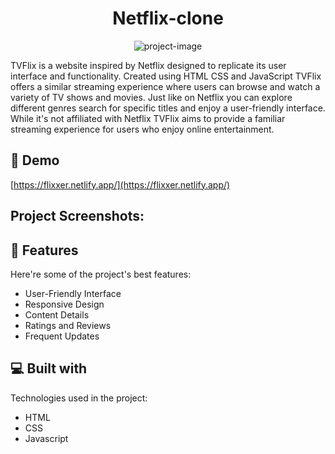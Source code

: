 <h1 align="center" id="title">Netflix-clone</h1>

<p align="center"><img src="https://socialify.git.ci/NaufalFiqri/Netflix-Clone/image?language=1&amp;name=1&amp;owner=1&amp;stargazers=1&amp;theme=Dark" alt="project-image"></p>

<p id="description">TVFlix is a website inspired by Netflix designed to replicate its user interface and functionality. Created using HTML CSS and JavaScript TVFlix offers a similar streaming experience where users can browse and watch a variety of TV shows and movies. Just like on Netflix you can explore different genres search for specific titles and enjoy a user-friendly interface. While it's not affiliated with Netflix TVFlix aims to provide a familiar streaming experience for users who enjoy online entertainment.</p>

<h2>🚀 Demo</h2>

[https://flixxer.netlify.app/](https://flixxer.netlify.app/)

<h2>Project Screenshots:</h2>


  
<h2>🧐 Features</h2>

Here're some of the project's best features:

*   User-Friendly Interface
*   Responsive Design
*   Content Details
*   Ratings and Reviews
*   Frequent Updates

  
  
<h2>💻 Built with</h2>

Technologies used in the project:

*   HTML
*   CSS
*   Javascript
